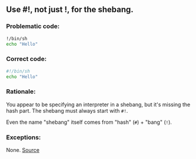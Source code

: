 ## Use #!, not just !, for the shebang.

### Problematic code:

```sh
!/bin/sh
echo "Hello"
```

### Correct code:

```sh
#!/bin/sh
echo "Hello"
```

### Rationale:

You appear to be specifying an interpreter in a shebang, but it's missing the hash part. The shebang must always start with `#!`. 

Even the name "shebang" itself comes from "hash" (`#`) + "bang" (`!`). 

### Exceptions:

None.
[Source](https://github.com/koalaman/shellcheck/wiki/SC1104)

